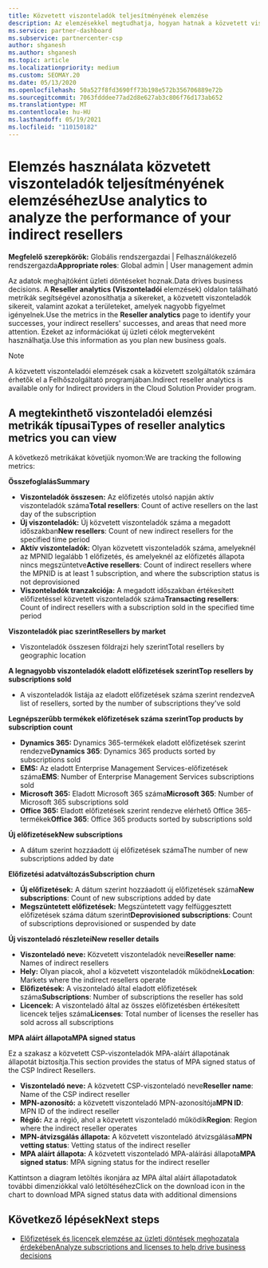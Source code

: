 ```yaml
---
title: Közvetett viszonteladók teljesítményének elemzése
description: Az elemzésekkel megtudhatja, hogyan hatnak a közvetett viszonteladók a sikerére és a nagyobb figyelmet igényelő területekre.
ms.service: partner-dashboard
ms.subservice: partnercenter-csp
author: shganesh
ms.author: shganesh
ms.topic: article
ms.localizationpriority: medium
ms.custom: SEOMAY.20
ms.date: 05/13/2020
ms.openlocfilehash: 50a527f8fd3690ff73b198e572b356706889e72b
ms.sourcegitcommit: 7063fdddee77ad2d8e627ab3c806f76d173ab652
ms.translationtype: MT
ms.contentlocale: hu-HU
ms.lasthandoff: 05/19/2021
ms.locfileid: "110150182"
---
```

# <a name="use-analytics-to-analyze-the-performance-of-your-indirect-resellers"></a><span data-ttu-id="71605-103">Elemzés használata közvetett viszonteladók teljesítményének elemzéséhez</span><span class="sxs-lookup"><span data-stu-id="71605-103">Use analytics to analyze the performance of your indirect resellers</span></span>

<span data-ttu-id="71605-104">**Megfelelő szerepkörök:** Globális rendszergazdai | Felhasználókezelő rendszergazda</span><span class="sxs-lookup"><span data-stu-id="71605-104">**Appropriate roles**: Global admin | User management admin</span></span>


<span data-ttu-id="71605-105">Az adatok meghajtóként üzleti döntéseket hoznak.</span><span class="sxs-lookup"><span data-stu-id="71605-105">Data drives business decisions.</span></span> <span data-ttu-id="71605-106">A **Reseller analytics (Viszonteladói** elemzések) oldalon található metrikák segítségével azonosíthatja a sikereket, a közvetett viszonteladók sikereit, valamint azokat a területeket, amelyek nagyobb figyelmet igényelnek.</span><span class="sxs-lookup"><span data-stu-id="71605-106">Use the metrics in the **Reseller analytics** page to identify your successes, your indirect resellers' successes, and areas that need more attention.</span></span> <span data-ttu-id="71605-107">Ezeket az információkat új üzleti célok megterveként használhatja.</span><span class="sxs-lookup"><span data-stu-id="71605-107">Use this information as you plan new business goals.</span></span>

> [!NOTE]
> <span data-ttu-id="71605-108">A közvetett viszonteladói elemzések csak a közvetett szolgáltatók számára érhetők el a Felhőszolgáltató programjában.</span><span class="sxs-lookup"><span data-stu-id="71605-108">Indirect reseller analytics is available only for Indirect providers in the Cloud Solution Provider program.</span></span>

## <a name="types-of-reseller-analytics-metrics-you-can-view"></a><span data-ttu-id="71605-109">A megtekinthető viszonteladói elemzési metrikák típusai</span><span class="sxs-lookup"><span data-stu-id="71605-109">Types of reseller analytics metrics you can view</span></span>

<span data-ttu-id="71605-110">A következő metrikákat követjük nyomon:</span><span class="sxs-lookup"><span data-stu-id="71605-110">We are tracking the following metrics:</span></span>

<span data-ttu-id="71605-111">**Összefoglalás**</span><span class="sxs-lookup"><span data-stu-id="71605-111">**Summary**</span></span>  
 - <span data-ttu-id="71605-112">**Viszonteladók összesen:** Az előfizetés utolsó napján aktív viszonteladók száma</span><span class="sxs-lookup"><span data-stu-id="71605-112">**Total resellers**: Count of active resellers on the last day of the subscription</span></span>  
 - <span data-ttu-id="71605-113">**Új viszonteladók:** Új közvetett viszonteladók száma a megadott időszakban</span><span class="sxs-lookup"><span data-stu-id="71605-113">**New resellers**: Count of new indirect resellers for the specified time period</span></span>  
 - <span data-ttu-id="71605-114">**Aktív viszonteladók:** Olyan közvetett viszonteladók száma, amelyeknél az MPNID legalább 1 előfizetés, és amelyeknél az előfizetés állapota nincs megszüntetve</span><span class="sxs-lookup"><span data-stu-id="71605-114">**Active resellers**: Count of indirect resellers where the MPNID is at least 1 subscription, and where the subscription status is not deprovisioned</span></span>  
 - <span data-ttu-id="71605-115">**Viszonteladók tranzakciója:** A megadott időszakban értékesített előfizetéssel közvetett viszonteladók száma</span><span class="sxs-lookup"><span data-stu-id="71605-115">**Transacting resellers**: Count of indirect resellers with a subscription sold in the specified time period</span></span>  

<span data-ttu-id="71605-116">**Viszonteladók piac szerint**</span><span class="sxs-lookup"><span data-stu-id="71605-116">**Resellers by market**</span></span>  
 - <span data-ttu-id="71605-117">Viszonteladók összesen földrajzi hely szerint</span><span class="sxs-lookup"><span data-stu-id="71605-117">Total resellers by geographic location</span></span>  

<span data-ttu-id="71605-118">**A legnagyobb viszonteladók eladott előfizetések szerint**</span><span class="sxs-lookup"><span data-stu-id="71605-118">**Top resellers by subscriptions sold**</span></span>
 - <span data-ttu-id="71605-119">A viszonteladók listája az eladott előfizetések száma szerint rendezve</span><span class="sxs-lookup"><span data-stu-id="71605-119">A list of resellers, sorted by the number of subscriptions they've sold</span></span>  

<span data-ttu-id="71605-120">**Legnépszerűbb termékek előfizetések száma szerint**</span><span class="sxs-lookup"><span data-stu-id="71605-120">**Top products by subscription count**</span></span>  
 - <span data-ttu-id="71605-121">**Dynamics 365:** Dynamics 365-termékek eladott előfizetések szerint rendezve</span><span class="sxs-lookup"><span data-stu-id="71605-121">**Dynamics 365**: Dynamics 365 products sorted by subscriptions sold</span></span>  
 - <span data-ttu-id="71605-122">**EMS:** Az eladott Enterprise Management Services-előfizetések száma</span><span class="sxs-lookup"><span data-stu-id="71605-122">**EMS**: Number of Enterprise Management Services subscriptions sold</span></span>  
 - <span data-ttu-id="71605-123">**Microsoft 365:** Eladott Microsoft 365 száma</span><span class="sxs-lookup"><span data-stu-id="71605-123">**Microsoft 365**: Number of Microsoft 365 subscriptions sold</span></span>  
 - <span data-ttu-id="71605-124">**Office 365:** Eladott előfizetések szerint rendezve elérhető Office 365-termékek</span><span class="sxs-lookup"><span data-stu-id="71605-124">**Office 365**: Office 365 products sorted by subscriptions sold</span></span>  

<span data-ttu-id="71605-125">**Új előfizetések**</span><span class="sxs-lookup"><span data-stu-id="71605-125">**New subscriptions**</span></span>  
 - <span data-ttu-id="71605-126">A dátum szerint hozzáadott új előfizetések száma</span><span class="sxs-lookup"><span data-stu-id="71605-126">The number of new subscriptions added by date</span></span>  

<span data-ttu-id="71605-127">**Előfizetési adatváltozás**</span><span class="sxs-lookup"><span data-stu-id="71605-127">**Subscription churn**</span></span>  
 - <span data-ttu-id="71605-128">**Új előfizetések:** A dátum szerint hozzáadott új előfizetések száma</span><span class="sxs-lookup"><span data-stu-id="71605-128">**New subscriptions**: Count of new subscriptions added by date</span></span>  
 - <span data-ttu-id="71605-129">**Megszüntetett előfizetések:** Megszüntetett vagy felfüggesztett előfizetések száma dátum szerint</span><span class="sxs-lookup"><span data-stu-id="71605-129">**Deprovisioned subscriptions**: Count of subscriptions deprovisioned or suspended by date</span></span>  

<span data-ttu-id="71605-130">**Új viszonteladó részletei**</span><span class="sxs-lookup"><span data-stu-id="71605-130">**New reseller details**</span></span>  
 - <span data-ttu-id="71605-131">**Viszonteladó neve:** Közvetett viszonteladók nevei</span><span class="sxs-lookup"><span data-stu-id="71605-131">**Reseller name**: Names of indirect resellers</span></span>  
 - <span data-ttu-id="71605-132">**Hely:** Olyan piacok, ahol a közvetett viszonteladók működnek</span><span class="sxs-lookup"><span data-stu-id="71605-132">**Location**: Markets where the indirect resellers operate</span></span>  
 - <span data-ttu-id="71605-133">**Előfizetések:** A viszonteladó által eladott előfizetések száma</span><span class="sxs-lookup"><span data-stu-id="71605-133">**Subscriptions**: Number of subscriptions the reseller has sold</span></span>  
 - <span data-ttu-id="71605-134">**Licencek:** A viszonteladó által az összes előfizetésben értékesített licencek teljes száma</span><span class="sxs-lookup"><span data-stu-id="71605-134">**Licenses**: Total number of licenses the reseller has sold across all subscriptions</span></span>  

<span data-ttu-id="71605-135">**MPA aláírt állapota**</span><span class="sxs-lookup"><span data-stu-id="71605-135">**MPA signed status**</span></span>

<span data-ttu-id="71605-136">Ez a szakasz a közvetett CSP-viszonteladók MPA-aláírt állapotának állapotát biztosítja.</span><span class="sxs-lookup"><span data-stu-id="71605-136">This section provides the status of MPA signed status of the CSP Indirect Resellers.</span></span>

 - <span data-ttu-id="71605-137">**Viszonteladó neve:** A közvetett CSP-viszonteladó neve</span><span class="sxs-lookup"><span data-stu-id="71605-137">**Reseller name**: Name of the CSP indirect reseller</span></span>
 - <span data-ttu-id="71605-138">**MPN-azonosító:** a közvetett viszonteladó MPN-azonosítója</span><span class="sxs-lookup"><span data-stu-id="71605-138">**MPN ID**: MPN ID of the indirect reseller</span></span>
 - <span data-ttu-id="71605-139">**Régió:** Az a régió, ahol a közvetett viszonteladó működik</span><span class="sxs-lookup"><span data-stu-id="71605-139">**Region**: Region where the indirect reseller operates</span></span>
 - <span data-ttu-id="71605-140">**MPN-átvizsgálás állapota:** A közvetett viszonteladó átvizsgálása</span><span class="sxs-lookup"><span data-stu-id="71605-140">**MPN vetting status**: Vetting status of the indirect reseller</span></span>
 - <span data-ttu-id="71605-141">**MPA aláírt állapota:** A közvetett viszonteladó MPA-aláírási állapota</span><span class="sxs-lookup"><span data-stu-id="71605-141">**MPA signed status**: MPA signing status for the indirect reseller</span></span>

<span data-ttu-id="71605-142">Kattintson a diagram letöltés ikonjára az MPA által aláírt állapotadatok további dimenziókkal való letöltéséhez</span><span class="sxs-lookup"><span data-stu-id="71605-142">Click on the download icon in the chart to download MPA signed status data with additional dimensions</span></span>
  
## <a name="next-steps"></a><span data-ttu-id="71605-143">Következő lépések</span><span class="sxs-lookup"><span data-stu-id="71605-143">Next steps</span></span>

- [<span data-ttu-id="71605-144">Előfizetések és licencek elemzése az üzleti döntések meghozatala érdekében</span><span class="sxs-lookup"><span data-stu-id="71605-144">Analyze subscriptions and licenses to help drive business decisions</span></span>](analyze-subscriptions-licenses.md)